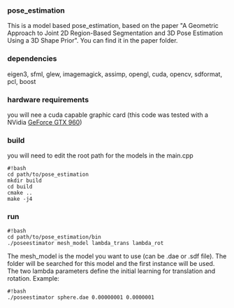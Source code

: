 ### pose_estimation ###
This is a model based pose_estimation, based on the paper "A Geometric Approach to Joint 2D Region-Based Segmentation and 3D Pose Estimation Using a 3D Shape Prior".
You can find it in the paper folder.

### dependencies ###
eigen3, sfml, glew, imagemagick, assimp, opengl, cuda, opencv, sdformat, pcl, boost

### hardware requirements ###
you will nee a cuda capable graphic card (this code was tested with a NVidia [GeForce GTX 960](http://www.geforce.com/hardware/desktop-gpus/geforce-gtx-960/specifications)) 

### build ###
you will need to edit the root path for the models in the main.cpp
```
#!bash
cd path/to/pose_estimation
mkdir build
cd build
cmake ..
make -j4
```
### run ###
```
#!bash
cd path/to/pose_estimation/bin
./poseestimator mesh_model lambda_trans lambda_rot
```
The mesh_model is the model you want to use (can be .dae or .sdf file). The folder will be searched for this model and the first instance will be used. The two lambda parameters define the initial learning for translation and rotation. Example:
```
#!bash
./poseestimator sphere.dae 0.00000001 0.0000001
```
